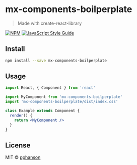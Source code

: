 # mx-components-boilperplate

> Made with create-react-library

[![NPM](https://img.shields.io/npm/v/mx-components-boilperplate.svg)](https://www.npmjs.com/package/mx-components-boilperplate) [![JavaScript Style Guide](https://img.shields.io/badge/code_style-standard-brightgreen.svg)](https://standardjs.com)

## Install

```bash
npm install --save mx-components-boilperplate
```

## Usage

```jsx
import React, { Component } from 'react'

import MyComponent from 'mx-components-boilperplate'
import 'mx-components-boilperplate/dist/index.css'

class Example extends Component {
  render() {
    return <MyComponent />
  }
}
```

## License

MIT © [pphanson](https://github.com/pphanson)
